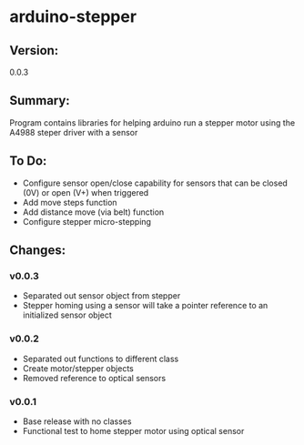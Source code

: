# arduino-stepper

## Version:
0.0.3

## Summary:
Program contains libraries for helping arduino run a stepper motor using the A4988 steper driver with a sensor

## To Do:
* Configure sensor open/close capability for sensors that can be closed (0V) or open (V+) when triggered
* Add move steps function
* Add distance move (via belt) function
* Configure stepper micro-stepping

## Changes:
### v0.0.3
 * Separated out sensor object from stepper
 * Stepper homing using a sensor will take a pointer reference to an initialized sensor object
### v0.0.2
 * Separated out functions to different class
 * Create motor/stepper objects
 * Removed reference to optical sensors
### v0.0.1
 * Base release with no classes
 * Functional test to home stepper motor using optical sensor